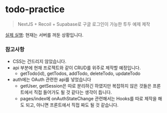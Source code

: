# todo-practice

> NextJS + Recoil + Supabase로 구글 로그인이 가능한 투두 예제 제작

[실제 실행](https://todo-practice-boszi.run.goorm.io/#): 현재는 서버를 꺼둔 상황입니다.

### 참고사항

- CSS는 건드리지 않았습니다.
- api 부분에 현재 프로젝트와 같이 CRUD를 위주로 제작할 예정입니다.
  - getTodo(id), getTodos, addTodo, deleteTodo, updateTodo
- auth에는 OAuth 관련한 api를 넣었습니다
  - getUser, getSession은 따로 분리하긴 하였지만 복잡하지 않은 것들은 프론트에서 직접 들어가도 될 것 같다는 생각이 듭니다.
  - pages/index에 onAuthStateChange 관련해서는 Hooks를 따로 제작을 해도 되고, 아니면 프론트에서 직접 짜도 될 것 같습니다.
